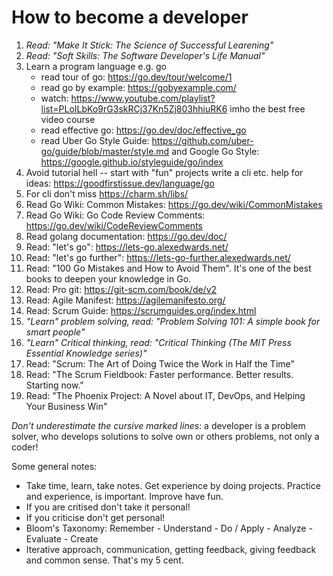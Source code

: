 # How to become a developer

1. _Read: "Make It Stick: The Science of Successful Learening"_
2. _Read: "Soft Skills: The Software Developer's Life Manual"_
3. Learn a program language e.g. go
    - read tour of go: https://go.dev/tour/welcome/1
    - read go by example: https://gobyexample.com/
    - watch: https://www.youtube.com/playlist?list=PLoILbKo9rG3skRCj37Kn5Zj803hhiuRK6 imho the best free video course
    - read effective go: https://go.dev/doc/effective_go
    - read Uber Go Style Guide: https://github.com/uber-go/guide/blob/master/style.md and Google Go Style: https://google.github.io/styleguide/go/index
5. Avoid tutorial hell -- start with "fun" projects write a cli etc. help for ideas: https://goodfirstissue.dev/language/go
6. For cli don't miss https://charm.sh/libs/
7. Read Go Wiki: Common Mistakes: https://go.dev/wiki/CommonMistakes
8. Read Go Wiki: Go Code Review Comments: https://go.dev/wiki/CodeReviewComments
9. Read golang documentation: https://go.dev/doc/
10. Read: "let's go": https://lets-go.alexedwards.net/
11. Read: "let's go further": https://lets-go-further.alexedwards.net/
12. Read: "100 Go Mistakes and How to Avoid Them". It's one of the best books to deepen your knowledge in Go.
13. Read: Pro git: https://git-scm.com/book/de/v2
14. Read: Agile Manifest: https://agilemanifesto.org/
15. Read: Scrum Guide: https://scrumguides.org/index.html
16. _"Learn" problem solving, read: "Problem Solving 101: A simple book for smart people"_
17. _"Learn" Critical thinking, read: "Critical Thinking (The MIT Press Essential Knowledge series)"_
18. Read: "Scrum: The Art of Doing Twice the Work in Half the Time" 
19. Read: "The Scrum Fieldbook: Faster performance. Better results. Starting now."
20. Read: "The Phoenix Project: A Novel about IT, DevOps, and Helping Your Business Win"

_Don't underestimate the cursive marked lines_: a developer is a problem solver, who develops solutions to solve own or others problems, not only a coder!

Some general notes:
- Take time, learn, take notes. Get experience by doing projects. Practice and experience, is important. Improve have fun.
- If you are critised don't take it personal!
- If you criticise don't get personal!
- Bloom's Taxonomy: Remember - Understand - Do / Apply - Analyze - Evaluate - Create
- Iterative approach, communication, getting feedback, giving feedback and common sense. That's my 5 cent. 


